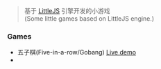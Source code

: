 
> 基于 [LittleJS](https://github.com/KilledByAPixel/LittleJS) 引擎开发的小游戏  
(Some little games based on LittleJS engine.)


### Games
  - 五子棋(Five-in-a-row/Gobang) [Live demo](https://ly980408.github.io/Games-LittleJS/games/FIR)
  - 